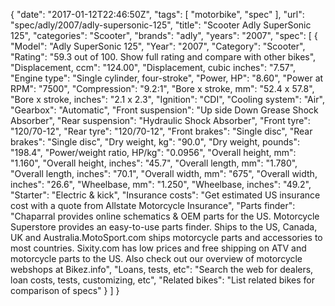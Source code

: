 {
    "date": "2017-01-12T22:46:50Z",
    "tags": [
        "motorbike",
        "spec"
    ],
    "url": "spec\/adly\/2007\/adly-supersonic-125",
    "title": "Scooter Adly SuperSonic 125",
    "categories": "Scooter",
    "brands": "adly",
    "years": "2007",
    "spec": [
        {
            "Model": "Adly SuperSonic 125",
            "Year": "2007",
            "Category": "Scooter",
            "Rating": "59.3 out of 100. Show full rating and compare with other bikes",
            "Displacement, ccm": "124.00",
            "Displacement, cubic inches": "7.57",
            "Engine type": "Single cylinder, four-stroke",
            "Power, HP": "8.60",
            "Power at RPM": "7500",
            "Compression": "9.2:1",
            "Bore x stroke, mm": "52.4 x 57.8",
            "Bore x stroke, inches": "2.1 x 2.3",
            "Ignition": "CDI",
            "Cooling system": "Air",
            "Gearbox": "Automatic",
            "Front suspension": "Up side Down Grease Shock Absorber",
            "Rear suspension": "Hydraulic Shock Absorber",
            "Front tyre": "120\/70-12",
            "Rear tyre": "120\/70-12",
            "Front brakes": "Single disc",
            "Rear brakes": "Single disc",
            "Dry weight, kg": "90.0",
            "Dry weight, pounds": "198.4",
            "Power\/weight ratio, HP\/kg": "0.0956",
            "Overall height, mm": "1.160",
            "Overall height, inches": "45.7",
            "Overall length, mm": "1.780",
            "Overall length, inches": "70.1",
            "Overall width, mm": "675",
            "Overall width, inches": "26.6",
            "Wheelbase, mm": "1.250",
            "Wheelbase, inches": "49.2",
            "Starter": "Electric & kick",
            "Insurance costs": "Get estimated US insurance cost with a quote from Allstate Motorcycle Insurance",
            "Parts finder": "Chaparral provides online schematics & OEM parts for the US.   Motorcycle Superstore provides an easy-to-use parts finder. Ships to the US, Canada, UK and Australia.MotoSport.com ships motorcycle parts and accessories to most countries.    Sixity.com has low prices and free shipping on ATV and motorcycle parts to the US. Also check out our overview of motorcycle webshops at Bikez.info",
            "Loans, tests, etc": "Search the web for dealers, loan costs, tests, customizing, etc",
            "Related bikes": "List related bikes for comparison of specs"
        }
    ]
}